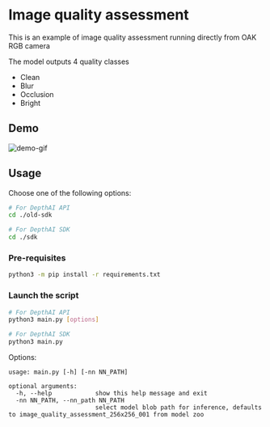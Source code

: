 # Image quality assessment

This is an example of image quality assessment running directly from OAK RGB camera

The model outputs 4 quality classes

* Clean
* Blur
* Occlusion
* Bright

## Demo

![demo-gif](https://i.imgur.com/LcKM0tK.gif)

## Usage

Choose one of the following options:
```bash
# For DepthAI API
cd ./old-sdk

# For DepthAI SDK
cd ./sdk
```

### Pre-requisites

```bash
python3 -m pip install -r requirements.txt
```

### Launch the script

```bash
# For DepthAI API
python3 main.py [options]

# For DepthAI SDK
python3 main.py
```

Options:
```
usage: main.py [-h] [-nn NN_PATH]

optional arguments:
  -h, --help            show this help message and exit
  -nn NN_PATH, --nn_path NN_PATH
                        select model blob path for inference, defaults to image_quality_assessment_256x256_001 from model zoo
```
